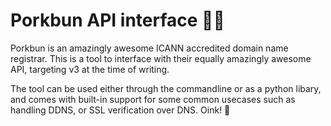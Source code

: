 # Porkbun API interface 🐷🐖

Porkbun is an amazingly awesome ICANN
accredited domain name registrar.
This is a tool to interface with their
equally amazingly awesome API,
targeting v3 at the time of writing.

The tool can be used either through the
commandline or as a python libary, and
comes with built-in support for some
common usecases such as handling DDNS,
or SSL verification over DNS. Oink! 🐖
